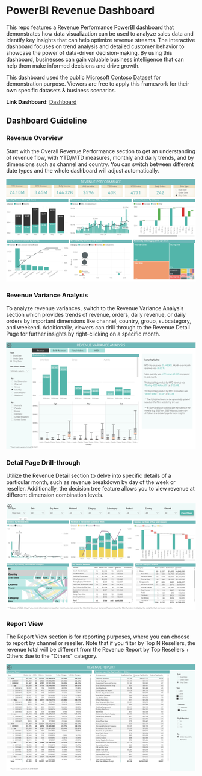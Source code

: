 # PowerBI Revenue Dashboard

This repo features a Revenue Performance PowerBI dashboard that demonstrates how data visualization can be used to analyze sales data and identify key insights that can help optimize revenue streams. The interactive dashboard focuses on trend analysis and detailed customer behavior to showcase the power of data-driven decision-making. By using this dashboard, businesses can gain valuable business intelligence that can help them make informed decisions and drive growth.

This dashboard used the public [Microsoft Contoso Dataset](https://www.microsoft.com/en-us/download/details.aspx?id=18279) for demonstration purpose. Viewers are free to apply this framework for their own specific datasets & business scenarios.

**Link Dashboard**: [Dashboard](hhttps://app.powerbi.com/view?r=eyJrIjoiMTc0NTJiZDEtNmQzZS00ODNhLThiYWYtMzdjMzg1ZTczZGYwIiwidCI6IjE1NTFmMjY3LTQ1NzAtNGViMy04NzhlLTFlN2FlNDI1MjE4OCIsImMiOjEwfQ%3D%3D&pageName=ReportSection0c68c706183b0931935c)

## Dashboard Guideline

### Revenue Overview
Start with the Overall Revenue Performance section to get an understanding of revenue flow, with YTD/MTD measures, monthly and daily trends, and by dimensions such as channel and country. You can switch between different date types and the whole dashboard will adjust automatically.

![Revenue Overview](static/1.%20Revenue%20Overall%20Performance.png)

### Revenue Variance Analysis
To analyze revenue variances, switch to the Revenue Variance Analysis section which provides trends of revenue, orders, daily revenue, or daily orders by important dimensions like channel, country, group, subcategory, and weekend. Additionally, viewers can drill through to the Revenue Detail Page for further insights by right-clicking on a specific month.

![Revenue Variance Analysis](static/2.%20Revenue%20Variance%20Analysis.png)

### Detail Page Drill-through
Utilize the Revenue Detail section to delve into specific details of a particular month, such as revenue breakdown by day of the week or reseller. Additionally, the decision tree feature allows you to view revenue at different dimension combination levels.

![Detail Page Drill-through](static/3.%20Detail%20Page%20Drillthrough.png)

### Report View
The Report View section is for reporting purposes, where you can choose to report by channel or reseller. Note that if you filter by Top N Resellers, the revenue total will be different from the Revenue Report by Top Resellers + Others due to the "Others" category.

![Report View](static/4.%20Report%20View.png)